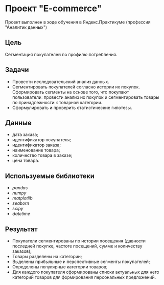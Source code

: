 # Проект "E-commerce"
Проект выполнен в ходе обучения в Яндекс.Практикуме (профессия "Аналитик данных") 

## Цель
Сегментация покупателей по профилю потребления.

## Задачи
* Провести исследовательский анализ данных.
* Сегментировать покупателей согласно истории их покупок. Сформировать сегменты на основе того, что покупают пользователи: провести анализ их покупок и сегментировать товары по принадлежности к товарной категории.
* Сформулировать и проверить статистические гипотезы.

## Данные
* дата заказа;
* идентификатор покупателя;
* идентификатор заказа;
* наименование товара;
* количество товара в заказе;
* цена товара.

## Используемые библиотеки
* *pandas*
* *numpy*
* *matplotlib*
* *seaborn*
* *scipy* 
* *datetime*
## Результат
* Покупатели сегментированы по истории посещения (давности последней покупке, частоте посещений, сумме и количеству заказов);
* Товары разделены на категории;
* Выделены прибыльные и перспективные сегменты покупателей;
* Определены популярные категории товаров;
* Для каждого покупателя сформированы списки актуальных для него категорий товаров для формирования персональных предложений.